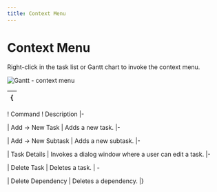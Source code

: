 ```yaml
---
title: Context Menu
---
```

# Context Menu

Right-click in the task list or Gantt chart to invoke the context menu.

![Gantt - context menu](~/interface-elements-for-web/images/Gantt/context-menu.png)

{|
|-
! Command
! Description
|-

| Add -> New Task
| Adds a new task.
|-

| Add -> New Subtask
| Adds a new subtask.
|-

| Task Details
| Invokes a dialog window where a user can edit a task.
|-

| Delete Task
| Deletes a task.
| -

| Delete Dependency
| Deletes a dependency.
|}
